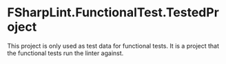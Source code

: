 ﻿# FSharpLint.FunctionalTest.TestedProject

This project is only used as test data for functional tests.
It is a project that the functional tests run the linter against.
